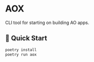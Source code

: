 # AOX

CLI tool for starting on building AO apps.

## 🚀 Quick Start

```bash
poetry install
poetry run aox
```
